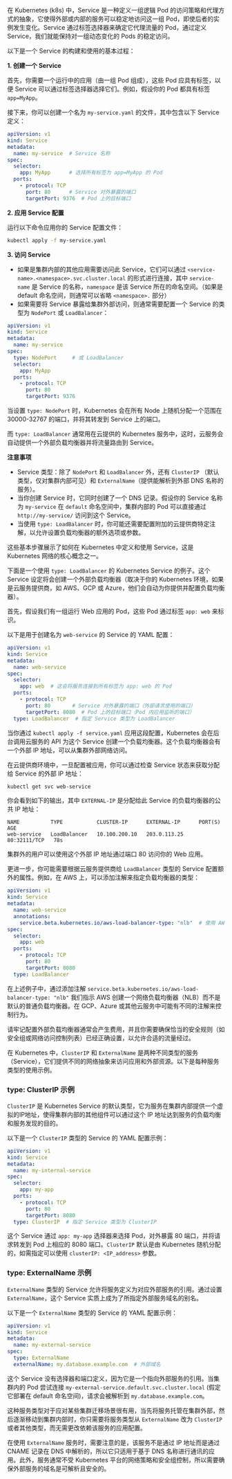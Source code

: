 在 Kubernetes (k8s) 中，Service 是一种定义一组逻辑 Pod 的访问策略和代理方式的抽象，它使得外部或内部的服务可以稳定地访问这一组 Pod，即使后者的实例发生变化。Service 通过标签选择器来确定它代理流量的 Pod，通过定义 Service，我们就能保持对一组动态变化的 Pods 的稳定访问。

以下是一个 Service 的构建和使用的基本过程：

**1. 创建一个 Service**

首先，你需要一个运行中的应用（由一组 Pod 组成），这些 Pod 应具有标签，以便 Service 可以通过标签选择器选择它们。例如，假设你的 Pod 都具有标签 `app=MyApp`。

接下来，你可以创建一个名为 `my-service.yaml` 的文件，其中包含以下 Service 定义：

```yaml
apiVersion: v1
kind: Service
metadata:
  name: my-service  # Service 名称
spec:
  selector:
    app: MyApp      # 选择所有标签为 app=MyApp 的 Pod
  ports:
    - protocol: TCP
      port: 80      # Service 对外暴露的端口
      targetPort: 9376  # Pod 上的目标端口
```

**2. 应用 Service 配置**

运行以下命令应用你的 Service 配置文件：

```bash
kubectl apply -f my-service.yaml
```

**3. 访问 Service**

- 如果是集群内部的其他应用需要访问此 Service，它们可以通过 `<service-name>.<namespace>.svc.cluster.local` 的形式进行连接，其中 `service-name` 是 Service 的名称，`namespace` 是该 Service 所在的命名空间。（如果是 default 命名空间，则通常可以省略 `<namespace>.` 部分）
- 如果需要将 Service 暴露给集群外部访问，则通常需要配置一个 Service 的类型为 `NodePort` 或 `LoadBalancer`：

```yaml
apiVersion: v1
kind: Service
metadata:
  name: my-service
spec:
  type: NodePort     # 或 LoadBalancer
  selector:
    app: MyApp
  ports:
    - protocol: TCP
      port: 80
      targetPort: 9376
```

当设置 `type: NodePort` 时，Kubernetes 会在所有 Node 上随机分配一个范围在 30000-32767 的端口，并将其转发到 Service 上的端口。

而 `type: LoadBalancer` 通常用在云提供的 Kubernetes 服务中，这时，云服务会自动提供一个外部负载均衡器并将流量路由到 Service。

**注意事项**

- Service 类型：除了 `NodePort` 和 `LoadBalancer` 外，还有 `ClusterIP` （默认类型，仅对集群内部可见）和 `ExternalName`（提供能解析到外部 DNS 名称的服务）。
- 当你创建 Service 时，它同时创建了一个 DNS 记录。假设你的 Service 名称为 `my-service` 在 `default` 命名空间中，集群内部的 Pod 可以直接通过 `http://my-service/` 访问到这个 Service。
- 当使用 `type: LoadBalancer` 时，你可能还需要配置附加的云提供商特定注解，以允许设置负载均衡器的额外选项或参数。

这些基本步骤展示了如何在 Kubernetes 中定义和使用 Service，这是 Kubernetes 网络的核心概念之一。

下面是一个使用 `type: LoadBalancer` 的 Kubernetes Service 的例子。这个 Service 设定将会创建一个外部负载均衡器（取决于你的 Kubernetes 环境，如果是云服务提供商，如 AWS、GCP 或 Azure，他们会自动为你提供并配置负载均衡器）。

首先，假设我们有一组运行 Web 应用的 Pod，这些 Pod 通过标签 `app: web` 来标识。

以下是用于创建名为 `web-service` 的 Service 的 YAML 配置：

```yaml
apiVersion: v1
kind: Service
metadata:
  name: web-service
spec:
  selector:
    app: web  # 这会将服务连接到所有标签为 app: web 的 Pod
  ports:
    - protocol: TCP
      port: 80       # Service 对外暴露的端口（外部请求使用的端口）
      targetPort: 8080  # Pod 上的目标端口（Pod 内应用监听的端口）
  type: LoadBalancer  # 指定 Service 类型为 LoadBalancer
```

当你通过 `kubectl apply -f service.yaml` 应用这段配置，Kubernetes 会在后台调用云服务的 API 为这个 Service 创建一个负载均衡器。这个负载均衡器会有一个外部 IP 地址，可以从集群外部网络访问。

在云提供商环境中，一旦配置被应用，你可以通过检查 Service 状态来获取分配给 Service 的外部 IP 地址：

```bash
kubectl get svc web-service
```

你会看到如下的输出，其中 `EXTERNAL-IP` 是分配给此 Service 的负载均衡器的公共 IP 地址：

```
NAME          TYPE           CLUSTER-IP      EXTERNAL-IP      PORT(S)        AGE
web-service   LoadBalancer   10.100.200.10   203.0.113.25     80:32111/TCP   78s
```

集群外的用户可以使用这个外部 IP 地址通过端口 80 访问你的 Web 应用。

更进一步，你可能需要根据云服务提供商给 `LoadBalancer` 类型的 Service 配置额外的属性。例如，在 AWS 上，可以添加注解来指定负载均衡器的类型：

```yaml
apiVersion: v1
kind: Service
metadata:
  name: web-service
  annotations:
    service.beta.kubernetes.io/aws-load-balancer-type: "nlb"  # 使用 AWS 网络负载均衡器(NLB)
spec:
  selector:
    app: web
  ports:
    - protocol: TCP
      port: 80
      targetPort: 8080
  type: LoadBalancer
```

在上述例子中，通过添加注解 `service.beta.kubernetes.io/aws-load-balancer-type: "nlb"` 我们指示 AWS 创建一个网络负载均衡器（NLB）而不是默认的普通负载均衡器。在 GCP、Azure 或其他云服务中可能有不同的注解来控制行为。

请牢记配置外部负载均衡器通常会产生费用，并且你需要确保恰当的安全规则（如安全组或网络访问控制列表）已经正确设置，以允许合适的流量经过。

在 Kubernetes 中，`ClusterIP` 和 `ExternalName` 是两种不同类型的服务（Service），它们提供不同的网络抽象来访问应用和外部资源。以下是每种服务类型的使用示例。

### type: ClusterIP 示例

`ClusterIP` 是 Kubernetes Service 的默认类型，它为服务在集群内部提供一个虚拟的IP地址，使得集群内部的其他组件可以通过这个 IP 地址达到服务的负载均衡和服务发现的目的。

以下是一个 `ClusterIP` 类型的 Service 的 YAML 配置示例：

```yaml
apiVersion: v1
kind: Service
metadata:
  name: my-internal-service
spec:
  selector:
    app: my-app
  ports:
    - protocol: TCP
      port: 80
      targetPort: 8080
  type: ClusterIP  # 指定 Service 类型为 ClusterIP
```

这个 Service 通过 `app: my-app` 选择器来选择 Pod，对外暴露 80 端口，并将请求转发到 Pod 上相应的 8080 端口。`ClusterIP` 默认是由 Kubernetes 随机分配的，如需指定可以使用 `clusterIP: <IP_address>` 参数。

### type: ExternalName 示例

`ExternalName` 类型的 Service 允许将服务定义为对应外部服务的引用。通过设置 `ExternalName`，这个 Service 实质上成为了所指定外部服务域名的别名。

以下是一个 `ExternalName` 类型的 Service 的 YAML 配置示例：

```yaml
apiVersion: v1
kind: Service
metadata:
  name: my-external-service
spec:
  type: ExternalName
  externalName: my.database.example.com  # 外部域名
```

这个 Service 没有选择器和端口定义，因为它是一个指向外部服务的引用。当集群内的 Pod 尝试连接 `my-external-service.default.svc.cluster.local` (假定它部署在 default 命名空间)，请求会被解析到 `my.database.example.com`。

这种服务类型对于应对某些集群迁移场景很有用，当先将服务托管在集群外部，然后逐渐移动到集群内部时，你只需要将服务类型从 `ExternalName` 改为 `ClusterIP` 或者其他类型，而无需更改依赖该服务的应用配置。

在使用 `ExternalName` 服务时，需要注意的是，该服务不是通过 IP 地址而是通过 CNAME 记录在 DNS 中解析的，所以它只适用于基于 DNS 名称进行通讯的应用。此外，服务通常不受 Kubernetes 平台的网络策略和安全组控制，所以需要确保外部服务的域名是可解析且安全的。